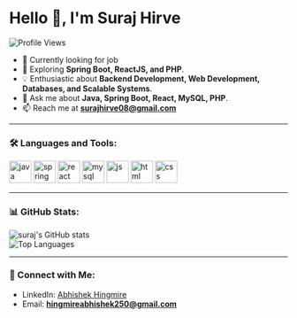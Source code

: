# Hello 👋, I'm Suraj Hirve

![Profile Views](https://komarev.com/ghpvc/?username=surajhirve&color=blue)

- 🔭 Currently looking for job 
- 🌱 Exploring **Spring Boot, ReactJS, and PHP**.  
- 💡 Enthusiastic about **Backend Development, Web Development, Databases, and Scalable Systems**.  
- 💬 Ask me about **Java, Spring Boot, React, MySQL, PHP**.  
- 📫 Reach me at **surajhirve08@gmail.com**  

---

### 🛠️ Languages and Tools:
<p>
  <img src="https://cdn.jsdelivr.net/gh/devicons/devicon/icons/java/java-original.svg" alt="java" width="40" height="40"/>
  <img src="https://cdn.jsdelivr.net/gh/devicons/devicon/icons/spring/spring-original.svg" alt="spring" width="40" height="40"/>
  <img src="https://cdn.jsdelivr.net/gh/devicons/devicon/icons/react/react-original.svg" alt="react" width="40" height="40"/>
  <img src="https://cdn.jsdelivr.net/gh/devicons/devicon/icons/mysql/mysql-original.svg" alt="mysql" width="40" height="40"/>
  <img src="https://cdn.jsdelivr.net/gh/devicons/devicon/icons/javascript/javascript-original.svg" alt="js" width="40" height="40"/>
  <img src="https://cdn.jsdelivr.net/gh/devicons/devicon/icons/html5/html5-original.svg" alt="html" width="40" height="40"/>
  <img src="https://cdn.jsdelivr.net/gh/devicons/devicon/icons/css3/css3-original.svg" alt="css" width="40" height="40"/>
</p>

---

### 📊 GitHub Stats:
![suraj's GitHub stats](https://github-readme-stats.vercel.app/api?username=surajhirve&show_icons=true&theme=radical)  
![Top Languages](https://github-readme-stats.vercel.app/api/top-langs/?username=surajhirve&layout=compact&theme=radical)

---

### 🚀 Connect with Me:
- LinkedIn: [Abhishek Hingmire](https://www.linkedin.com/in/abhishek-hingmire-a6a41a20b/)  
- Email: **hingmireabhishek250@gmail.com**  
